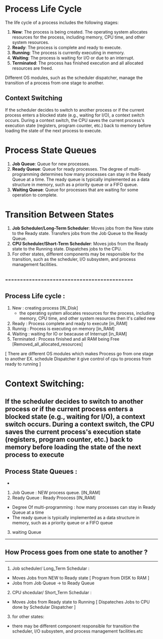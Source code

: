 # Process Life Cycle

The life cycle of a process includes the following stages:

1. **New**: The process is being created. The operating system allocates resources for the process, including memory, CPU time, and other system resources.
2. **Ready**: The process is complete and ready to execute.
3. **Running**: The process is currently executing in memory.
4. **Waiting**: The process is waiting for I/O or due to an interrupt.
5. **Terminated**: The process has finished execution and all allocated resources are freed.

Different OS modules, such as the scheduler dispatcher, manage the transition of a process from one stage to another.

## Context Switching

If the scheduler decides to switch to another process or if the current process enters a blocked state (e.g., waiting for I/O), a context switch occurs. During a context switch, the CPU saves the current process's execution state (registers, program counter, etc.) back to memory before loading the state of the next process to execute.

# Process State Queues

1. **Job Queue**: Queue for new processes.
2. **Ready Queue**: Queue for ready processes. The degree of multi-programming determines how many processes can stay in the Ready Queue at a time. The ready queue is typically implemented as a data structure in memory, such as a priority queue or a FIFO queue.
3. **Waiting Queue**: Queue for processes that are waiting for some operation to complete.

# Transition Between States

1. **Job Scheduler/Long-Term Scheduler**: Moves jobs from the New state to the Ready state. Transfers jobs from the Job Queue to the Ready Queue.
2. **CPU Scheduler/Short-Term Scheduler**: Moves jobs from the Ready state to the Running state. Dispatches jobs to the CPU.
3. For other states, different components may be responsible for the transition, such as the scheduler, I/O subsystem, and process management facilities.

## -------------------------------------------
## Process Life cycle : 

1) New : creating process [IN_Disk]
    - the operating system allocates resources for 
    the process, including memory, CPU time, and 
    other system resources then it's called new
2) Ready : Process complete and ready to execute [in_RAM]
3) Runnig : Process is executing on memory [in_RAM]
4) Waiting : waiting for IO or beacause of Interrupt [in_RAM]
5) Terminated : Process finished and all RAM being Free 
    [Removed_all_allocated_resources]

[ 
    There are different OS modules which makes Process 
    go from one stage to another EX. schedule Dispatcher
    it give control of cpu to process from ready to running
]
# Context Switching: 
If the scheduler decides to switch to another 
process or if the current process enters a blocked 
state (e.g., waiting for I/O), a context switch occurs. 
During a context switch, the CPU saves the current 
process's execution state (registers, program counter, 
etc.) back to memory before loading the state of the 
next process to execute
-------------------------------------------
## Process State Queues :
 -
1) Job Queue : NEW process queue. [IN_RAM]
2) Ready Queue : Ready Proocess [IN_RAM]
  - Degree Of multi-programming : how many processes
    can stay in Ready Queue at a time
- The ready queue is typically implemented as 
a data structure in memory, such as a priority 
queue or a FIFO queue
3) waiting Queue

------------------------------------------------
## How Process goes from one state to another ?
------------------------------------------------
1) Job scheduler/ Long_Term Schedular : 
- Moves Jobs from NEW to Ready state
  [ Program from DISK to RAM ]
- Jobs from Job Queue -> to Ready Queue
2) CPU shcedular/ Short_Term Schedular :
- Moves Jobs from Ready state to Running 
 [ Dispateches Jobs to CPU done by Schedular Dispatcher ]
3) for other states:
- there may be different component responsible for transition
the scheduler, I/O subsystem, and process management facilities.etc

